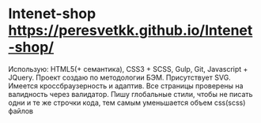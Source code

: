 # Intenet-shop https://peresvetkk.github.io/Intenet-shop/
Использую: HTML5(+ семантика), CSS3 + SCSS, Gulp, Git, Javascript + JQuery. Проект создаю по методологии БЭМ. Присутствует SVG.
Имеется кроссбраузерность и адаптив.
Все страницы проверены на валидность через валидатор.
Пишу глобальные стили, чтобы не писать одни и те же строчки кода, тем самым уменьшается объем css(scss) файлов
